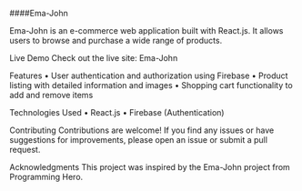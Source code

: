 ####Ema-John

Ema-John is an e-commerce web application built with React.js. It allows users to browse and purchase a wide range of products. 

Live Demo
Check out the live site: Ema-John

Features
• User authentication and authorization using Firebase
• Product listing with detailed information and images
• Shopping cart functionality to add and remove items

Technologies Used
• React.js
• Firebase (Authentication)

Contributing
Contributions are welcome! If you find any issues or have suggestions for improvements, please open an issue or submit a pull request.

Acknowledgments
This project was inspired by the Ema-John project from Programming Hero.
